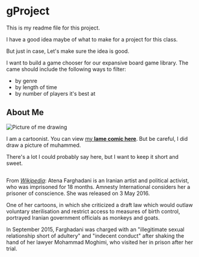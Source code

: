 # gProject

This is my readme file for this project.  

I have a good idea maybe of what to make for a project for this class.  

But just in case, Let's make sure the idea is good.  

I want to build a game chooser for our expansive board game library. The came should include the following ways to filter:
* by genre
* by length of time
* by number of players it's best at


## About Me

![Picture of me drawing](http://mousewax.com/MeDrawing.png)

I am a cartoonist. You can view <a href="http://www.mousewax.com">my **lame comic here**</a>. But be careful, I did draw a picture of muhammed.

There's a lot I could probably say here, but I want to keep it short and sweet.

## 

From <a href="https://en.wikipedia.org/wiki/Atena_Farghadani">*Wikipedia*</a>:
Atena Farghadani is an Iranian artist and political activist, who was imprisoned for 18 months. Amnesty International considers her a prisoner of conscience. She was released on 3 May 2016.

One of her cartoons, in which she criticized a draft law which would outlaw voluntary sterilisation and restrict access to measures of birth control, portrayed Iranian government officials as monkeys and goats.

In September 2015, Farghadani was charged with an "illegitimate sexual relationship short of adultery" and "indecent conduct" after shaking the hand of her lawyer Mohammad Moghimi, who visited her in prison after her trial.
